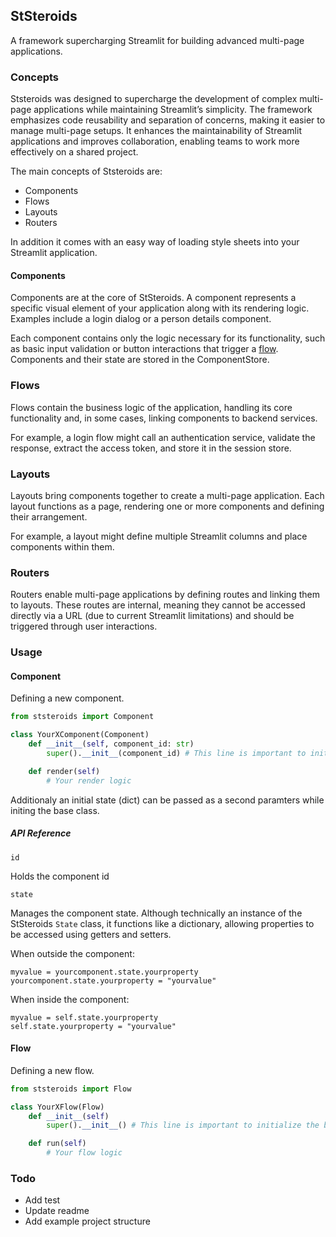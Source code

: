 ## StSteroids

A framework supercharging Streamlit for building advanced multi-page applications.


### Concepts

Ststeroids was designed to supercharge the development of complex multi-page applications while maintaining Streamlit’s simplicity. The framework emphasizes code reusability and separation of concerns, making it easier to manage multi-page setups. It enhances the maintainability of Streamlit applications and improves collaboration, enabling teams to work more effectively on a shared project.

The main concepts of Ststeroids are:

- Components
- Flows
- Layouts
- Routers

In addition it comes with an easy way of loading style sheets into your Streamlit application.

#### Components
Components are at the core of StSteroids. A component represents a specific visual element of your application along with its rendering logic. Examples include a login dialog or a person details component.

Each component contains only the logic necessary for its functionality, such as basic input validation or button interactions that trigger a [flow](#flows). Components and their state are stored in the ComponentStore.

### Flows
Flows contain the business logic of the application, handling its core functionality and, in some cases, linking components to backend services.

For example, a login flow might call an authentication service, validate the response, extract the access token, and store it in the session store.

### Layouts
Layouts bring components together to create a multi-page application. Each layout functions as a page, rendering one or more components and defining their arrangement.

For example, a layout might define multiple Streamlit columns and place components within them.

### Routers
Routers enable multi-page applications by defining routes and linking them to layouts. These routes are internal, meaning they cannot be accessed directly via a URL (due to current Streamlit limitations) and should be triggered through user interactions.

### Usage

#### Component

Defining a new component.
```python
from ststeroids import Component

class YourXComponent(Component)
    def __init__(self, component_id: str)
        super().__init__(component_id) # This line is important to initialize the base class.

    def render(self)
        # Your render logic
```

Additionaly an initial state (dict) can be passed as a second paramters while initing the base class.

##### API Reference

`id`

Holds the component id

`state`

Manages the component state. Although technically an instance of the StSteroids `State` class, it functions like a dictionary, allowing properties to be accessed using getters and setters.  

When outside the component:
```
myvalue = yourcomponent.state.yourproperty
yourcomponent.state.yourproperty = "yourvalue"
```

When inside the component:
```
myvalue = self.state.yourproperty
self.state.yourproperty = "yourvalue"
```

#### Flow

Defining a new flow.
```python
from ststeroids import Flow

class YourXFlow(Flow)
    def __init__(self)
        super().__init__() # This line is important to initialize the base class.

    def run(self)
        # Your flow logic
```

### Todo

- Add test
- Update readme
- Add example project structure